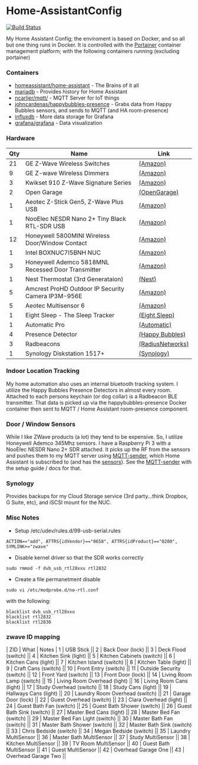 # Home-AssistantConfig
 
[![Build Status](https://travis-ci.org/chriskacerguis/Home-AssistantConfig.svg?branch=master)](https://travis-ci.org/chriskacerguis/Home-AssistantConfig)

My Home Assistant Config; the enviroment is based on Docker, and so all but one thing runs in Docker.  It is controlled with the [Portainer](https://portainer.io) 
container management platform; with the following containers running (excluding portainer)

### Containers
* [homeassistant/home-assistant](https://hub.docker.com/r/homeassistant/home-assistant/) - The Brains of it all
* [mariadb](https://hub.docker.com/_/mariadb/) - Provides history for Home Assistant
* [ncarlier/mqtt/](https://hub.docker.com/r/ncarlier/mqtt/) - MQTT Server for IoT things   
* [johncardenas/happybubbles-presence](https://hub.docker.com/r/johncardenas/happybubbles-presence/) - Grabs data from Happy Bubbles sensors, and sends to MQTT (and HA room-presence)
* [influxdb](https://hub.docker.com/_/influxdb/) - More data storage for Grafana
* [grafana/grafana](https://hub.docker.com/grafana/grafana/) - Data visualization


### Hardware
| Qty   | Name                                                  | Link |
| ----- | ----------------------------------------------------- | ---- |
| 21    | GE Z-Wave Wireless Switches                           | [(Amazon)](https://www.amazon.com/gp/product/B0035YRCR2/) |
| 9     | GE Z-wave Wireless Dimmers                            | [(Amazon)](https://www.amazon.com/gp/product/B006LQFHN2/) |
| 3     | Kwikset 910 Z-Wave Signature Series                   | [(Amazon)](https://www.amazon.com/Kwikset-910-Signature-Traditional-Electronic/dp/B013PQ1EUK/) |
| 2     | Open Garage                                           | [(OpenGarage)](https://opengarage.io) |
| 1     | Aeotec Z-Stick Gen5, Z-Wave Plus USB                  | [(Amazon)](https://www.amazon.com/Aeotec-Z-Stick-Z-Wave-create-gateway/dp/B00X0AWA6E/) |
| 1     | NooElec NESDR Nano 2+ Tiny Black RTL-SDR USB          | [(Amazon)](https://www.amazon.com/gp/product/B01B4L48QU/) |
| 12    | Honeywell 5800MINI Wireless Door/Window Contact       | [(Amazon)](https://www.amazon.com/gp/product/B01LYOAECP/) |
| 1     | Intel BOXNUC7I5BNH NUC                                | [(Amazon)](https://www.amazon.com/gp/product/B01N2UMKZ5/) |
| 3     | Honeywell Ademco 5818MNL Recessed Door Transmitter    | [(Amazon)](https://www.amazon.com/gp/product/B001649CBC/) |
| 1     | Nest Thermostat (3rd Generataion)                     | [(Nest)](https://nest.com) |
| 5     | Amcrest ProHD Outdoor IP Security Camera IP3M-956E    | [(Amazon)](https://www.amazon.com/gp/product/B01E7QMFIM/) |
| 5     | Aeotec Multisensor 6                                  | [(Amazon)](https://www.amazon.com/Aeotec-Multisensor-temperature-humidity-vibration/dp/B0151Z8ZQY/) |
| 1     | Eight Sleep - The Sleep Tracker                       | [(Eight Sleep)](https://eightsleep.com/products/eight-sleep-tracker) |
| 1     | Automatic Pro                                         | [(Automatic)](https://www.automatic.com/pro/) |
| 4     | Presence Detector                                     | [(Happy Bubbles)](https://www.happybubbles.tech/presence/detector) |
| 3     | Radbeacons                                            | [(RadiusNetworks)](https://store.radiusnetworks.com/collections/all/products/radbeacon-dot) |
| 1     | Synology Diskstation 1517+                            | [(Synology)](https://www.amazon.com/Synology-DiskStation-DS1517-2GB-Diskless/dp/B06Y4VN5LJ/) |

### Indoor Location Tracking

My home automation also uses an internal bluetooth tracking system.  I utilize the Happy Bubbles Presence Detectors in almost every room.  Attached to each persons keychain (or dog collar) is a Radbeacon BLE transmitter.  That data is picked up via the happybubbles-presence Docker container then sent to MQTT / Home Assistant room-presence component.

### Door / Window Sensors

While I like ZWave products (a lot) they tend to be expensive.  So, I utilize Honeywell Ademco 345Mhz sensors.  I have a Raspberry Pi 3 with a NooElec NESDR Nano 2+ SDR attached.  It picks up the RF from the sensors and pushes them to my MQTT server using [MQTT-sender](https://github.com/chriskacerguis/mqtt-sender), which Home Assistant is subscribed to (and has the [sensors](https://github.com/chriskacerguis/Home-AssistantConfig/tree/master/sensors/windows)).  See the [MQTT-sender](https://github.com/chriskacerguis/mqtt-sender) with the setup guide / docs for that.

### Synology

Provides backups for my Cloud Storage service (3rd party...think Dropbox, G Suite, etc), and iSCSI mount for the NUC.

### Misc Notes
- Setup /etc/udev/rules.d/99-usb-serial.rules
```
ACTION=="add", ATTRS{idVendor}=="0658", ATTRS{idProduct}=="0200", SYMLINK+="zwave"
```
- Disable kernel driver so that the SDR works correctly
```
sudo rmmod -f dvb_usb_rtl28xxu rtl2832
```
- Create a file permanetment disable 
```
sudo vi /etc/modprobe.d/no-rtl.conf
```
with the following:
```
blacklist dvb_usb_rtl28xxu
blacklist rtl2832
blacklist rtl2830
```

### zwave ID mapping

| ZID   | What                              | Notes |
1       | USB Stick                         ||
2       | Back Door (lock)                  ||
3       | Deck Flood (switch)               ||
4       | Kitchen Sink (light)              ||
5       | Kitchen Cabinets (switch)         ||
6       | Kitchen Cans (light)              ||
7       | Kitchen Island (switch)           ||
8       | Kitchen Table (light)             ||
9       | Craft Cans (switch)               ||
10      | Front Entry (switch)              ||
11      | Outside Security (switch)         ||
12      | Front Yard (switch)               ||
13      | Front Door (lock)                 ||
14      | Living Room Lamp (switch)         ||
15      | Living Room Overhead (light)      ||
16      | Living Room Cans (light)          ||
17      | Study Overhead (switch)           ||
18      | Study Cans (light)                ||
19      | Hallways Cans (light)             ||
20      | Laundry Room Overhead (switch)    ||
21      | Garage Door (lock)                ||
22      | Guest Overhead (switch)           ||
23      | Clara Overhead (light)            ||
24      | Guest Bath Fan (switch)           ||
25      | Guest Bath Shower (switch)        ||
26      | Guest Bath Sink (switch)          ||
27      | Master Bed Cans (light)           ||
28      | Master Bed Fan (switch)           ||
29      | Master Bed Fan Light (switch)     ||
30      | Master Bath Fan (switch)          ||
31      | Master Bath Shower (switch)       ||
32      | Master Bath Sink (switch)         ||
33      | Chris Bedside (switch)            ||
34      | Megan Bedside (switch)            ||
35      | Laundry MultiSensor               ||
36      | Master Bath MultiSensor           ||
37      | Study MultiSensor                 ||
38      | Kitchen MultiSensor               ||
39      | TV Room MultiSensor               ||
40      | Guest Bath MultiSensor            ||
41      | Guest MultiSensor                 ||
42      | Overhead Garage One               ||
43      | Overhead Garage Two               ||